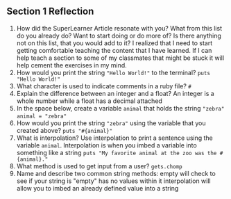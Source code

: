 ## Section 1 Reflection

1. How did the SuperLearner Article resonate with you? What from this list do you already do? Want to start doing or do more of? Is there anything not on this list, that you would add to it?
I realized that I need to start getting comfortable teaching the content that I have learned. If I can help teach a section to some of my classmates that might be stuck it will help cement the exercises in my mind.
1. How would you print the string `"Hello World!"` to the terminal?
`puts "Hello World!"`
1. What character is used to indicate comments in a ruby file?
 `#`
1. Explain the difference between an integer and a float?
An integer is a whole number while a float has a decimal attached
1. In the space below, create a variable `animal` that holds the string `"zebra"`
`animal = "zebra"`
1. How would you print the string `"zebra"` using the variable that you created above?
`puts "#{animal}"`
1. What is interpolation? Use interpolation to print a sentence using the variable `animal`.
Interpolation is when you imbed a variable into something like a string
`puts "My favorite animal at the zoo was the #{animal}."`
1. What method is used to get input from a user?
`gets.chomp`
1. Name and describe two common string methods:
empty will check to see if your string is "empty" has no values within it
interpolation will allow you to imbed an already defined value into a string

